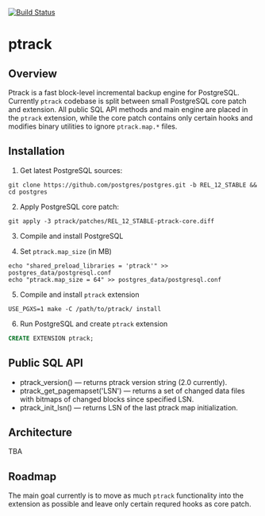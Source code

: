 [![Build Status](https://travis-ci.com/postgrespro/ptrack.svg?branch=master)](https://travis-ci.com/postgrespro/ptrack)

# ptrack

## Overview

Ptrack is a fast block-level incremental backup engine for PostgreSQL. Currently `ptrack` codebase is split between small PostgreSQL core patch and extension. All public SQL API methods and main engine are placed in the `ptrack` extension, while the core patch contains only certain hooks and modifies binary utilities to ignore `ptrack.map.*` files.

## Installation

1) Get latest PostgreSQL sources:

```shell
git clone https://github.com/postgres/postgres.git -b REL_12_STABLE && cd postgres
```

2) Apply PostgreSQL core patch:

```shell
git apply -3 ptrack/patches/REL_12_STABLE-ptrack-core.diff
```

3) Compile and install PostgreSQL

4) Set `ptrack.map_size` (in MB)

```shell
echo "shared_preload_libraries = 'ptrack'" >> postgres_data/postgresql.conf
echo "ptrack.map_size = 64" >> postgres_data/postgresql.conf
```

5) Compile and install `ptrack` extension

```shell
USE_PGXS=1 make -C /path/to/ptrack/ install
```

6) Run PostgreSQL and create `ptrack` extension

```sql
CREATE EXTENSION ptrack;
```

## Public SQL API

 * ptrack_version() — returns ptrack version string (2.0 currently).
 * ptrack_get_pagemapset('LSN') — returns a set of changed data files with bitmaps of changed blocks since specified LSN.
 * ptrack_init_lsn() — returns LSN of the last ptrack map initialization.

## Architecture

TBA

## Roadmap

The main goal currently is to move as much `ptrack` functionality into the extension as possible and leave only certain requred hooks as core patch.
